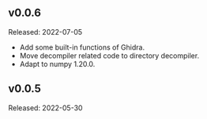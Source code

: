 ## v0.0.6

Released: 2022-07-05

- Add some built-in functions of Ghidra.
- Move decompiler related code to directory decompiler.
- Adapt to numpy 1.20.0.

## v0.0.5

Released: 2022-05-30
